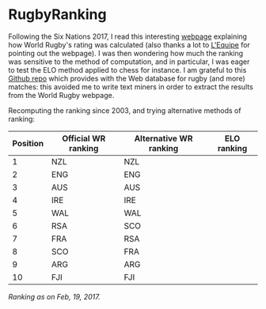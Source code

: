 # RugbyRanking

Following the Six Nations 2017, I read this interesting [webpage](http://www.worldrugby.org/rankings/explanation) explaining how World Rugby's rating was calculated (also thanks a lot to [L'Equipe](http://www.lequipe.fr/Rugby/Actualites/France-ecosse-decisif-en-vue-du-tirage-au-sort-de-la-coupe-du-monde-2019/776621) for pointing out the webpage). I was then wondering how much the ranking was sensitive to the method of computation, and in particular, I was eager to test the ELO method applied to chess for instance. I am grateful to this [Github repo](https://github.com/octonion/rugby) which provides with the Web database for rugby (and more) matches: this avoided me to write text miners in order to extract the results from the World Rugby webpage.

Recomputing the ranking since 2003, and trying alternative methods of ranking:

| Position | Official WR ranking | Alternative WR ranking | ELO ranking |
|----------|---------------------|------------------------|-------------|
| 1        | NZL                 | NZL                    |             |
| 2        | ENG                 | ENG                    |             |
| 3        | AUS                 | AUS                    |             |
| 4        | IRE                 | IRE                    |             |
| 5        | WAL                 | WAL                    |             |
| 6        | RSA                 | SCO                    |             |
| 7        | FRA                 | RSA                    |             |
| 8        | SCO                 | FRA                    |             |
| 9        | ARG                 | ARG                    |             |
| 10       | FJI                 | FJI                    |             |

*Ranking as on Feb, 19, 2017.*